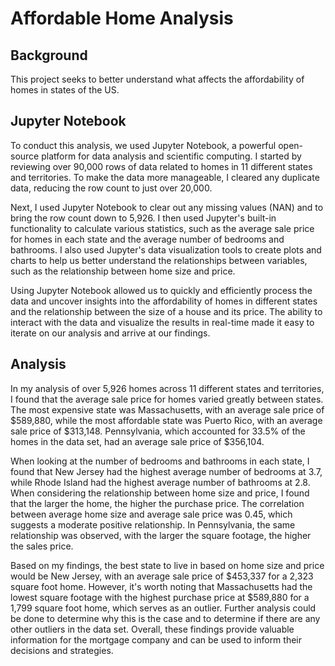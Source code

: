 # Affordable Home Analysis

## Background

This project seeks to better understand what affects the affordability of homes in states of the US.

## Jupyter Notebook

To conduct this analysis, we used Jupyter Notebook, a powerful open-source platform for data analysis and scientific computing. I started by reviewing over 90,000 rows of data related to homes in 11 different states and territories. To make the data more manageable, I cleared any duplicate data, reducing the row count to just over 20,000.

Next, I used Jupyter Notebook to clear out any missing values (NAN) and to bring the row count down to 5,926. I then used Jupyter's built-in functionality to calculate various statistics, such as the average sale price for homes in each state and the average number of bedrooms and bathrooms. I also used Jupyter's data visualization tools to create plots and charts to help us better understand the relationships between variables, such as the relationship between home size and price.

Using Jupyter Notebook allowed us to quickly and efficiently process the data and uncover insights into the affordability of homes in different states and the relationship between the size of a house and its price. The ability to interact with the data and visualize the results in real-time made it easy to iterate on our analysis and arrive at our findings.


## Analysis


In my analysis of over 5,926 homes across 11 different states and territories, I found that the average sale price for homes varied greatly between states. The most expensive state was Massachusetts, with an average sale price of $589,880, while the most affordable state was Puerto Rico, with an average sale price of $313,148. Pennsylvania, which accounted for 33.5% of the homes in the data set, had an average sale price of $356,104.

When looking at the number of bedrooms and bathrooms in each state, I found that New Jersey had the highest average number of bedrooms at 3.7, while Rhode Island had the highest average number of bathrooms at 2.8. When considering the relationship between home size and price, I found that the larger the home, the higher the purchase price. The correlation between average home size and average sale price was 0.45, which suggests a moderate positive relationship. In Pennsylvania, the same relationship was observed, with the larger the square footage, the higher the sales price.

Based on my findings, the best state to live in based on home size and price would be New Jersey, with an average sale price of $453,337 for a 2,323 square foot home. However, it's worth noting that Massachusetts had the lowest square footage with the highest purchase price at $589,880 for a 1,799 square foot home, which serves as an outlier. Further analysis could be done to determine why this is the case and to determine if there are any other outliers in the data set. Overall, these findings provide valuable information for the mortgage company and can be used to inform their decisions and strategies.

